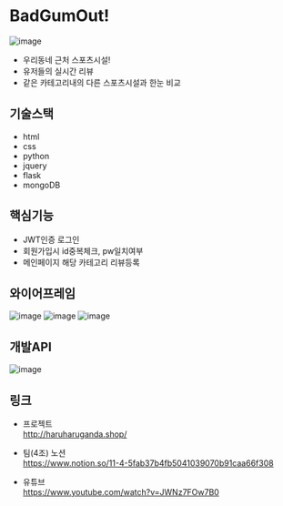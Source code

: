 # BadGumOut!
![image](https://user-images.githubusercontent.com/86154028/207250063-3aab3e56-3f9b-4090-bde9-32d5cfdc3b6a.png)

- 우리동네 근처 스포츠시설!  
- 유저들의 실시간 리뷰 
- 같은 카테고리내의 다른 스포츠시설과 한눈 비교  

## 기술스택
- html
- css
- python
- jquery
- flask
- mongoDB


## 핵심기능
- JWT인증 로그인  
- 회원가입시 id중복체크, pw일치여부  
- 메인페이지 해당 카테고리 리뷰등록   

## 와이어프레임
![image](https://user-images.githubusercontent.com/86154028/207249632-8466cb36-0834-4dff-82a0-277f5043cfe0.png)
![image](https://user-images.githubusercontent.com/86154028/207249571-c253a61f-3a26-4886-8d3c-4a9621772497.png)
![image](https://user-images.githubusercontent.com/86154028/207249509-434ec095-3c29-4b97-b07a-9fac700efcf3.png)


## 개발API
![image](https://user-images.githubusercontent.com/86154028/207249349-aefff7be-535d-4db6-8876-df878363d5c5.png)


## 링크
- 프로젝트  
http://haruharuganda.shop/

- 팀(4조) 노션  
https://www.notion.so/11-4-5fab37b4fb5041039070b91caa66f308

- 유튜브  
https://www.youtube.com/watch?v=JWNz7FOw7B0


